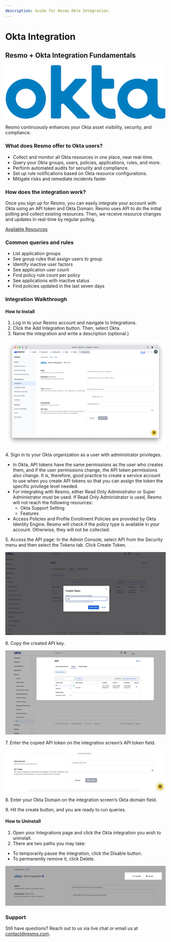 ```yaml
---
description: Guide for Resmo Okta Integration.
---
```


# Okta Integration

## Resmo + Okta Integration Fundamentals

![](../.gitbook/assets/okta-logo.png)

Resmo continuously enhances your Okta asset visibility, security, and compliance.

### What does Resmo offer to Okta users?

* Collect and monitor all Okta resources in one place, near real-time.
* Query your Okta groups, users, policies, applications, rules, and more.&#x20;
* Perform automated audits for security and compliance.
* Set up rule notifications based on Okta resource configurations.
* Mitigate risks and remediate incidents faster

### How does the integration work?

Once you sign up for Resmo, you can easily integrate your account with Okta using an API token and Okta Domain. Resmo uses API to do the initial polling and collect existing resources. Then, we receive resource changes and updates in real-time by regular polling.

[Available Resources](https://docs.resmo.com/resources/okta)

### Common queries and rules

* List application groups
* See group rules that assign users to group
* Identify inactive user factors
* See application user count
* Find policy rule count per policy
* See applications with inactive status
* Find policies updated in the last seven days

### Integration Walkthrough

#### How to Install

1. Log in to your Resmo account and navigate to Integrations.
2. &#x20;Click the Add Integration button. Then, select Okta.
3. Name the integration and write a description (optional.)

![](../.gitbook/assets/okta.png)

4\. Sign in to your Okta organization as a user with administrator privileges.

* In Okta, API tokens have the same permissions as the user who creates them, and if the user permissions change, the API token permissions also change. It is, therefore, good practice to create a service account to use when you create API tokens so that you can assign the token the specific privilege level needed.
* For integrating with Resmo, either Read Only Administrator or Super Administrator must be used. If Read Only Administrator is used, Resmo will not reach the following resources:
  * Okta Support Setting
  * Features
* Access Policies and Profile Enrollment Policies are provided by Okta Identity Engine. Resmo will check if the policy type is available in your account. Otherwise, they will not be collected.

5\. Access the API page: In the Admin Console, select API from the Security menu and then select the Tokens tab. Click Create Token.

![](../.gitbook/assets/create-token.jpg)

6\. Copy the created API key.

![](../.gitbook/assets/api-token.jpg)

7\. Enter the copied API token on the integration screen’s API token field.

![](../.gitbook/assets/okta-resmo.png)

8\. Enter your Okta Domain on the integration screen’s Okta domain field.

9\. Hit the create button, and you are ready to run queries.

#### How to Uninstall

1. Open your Integrations page and click the Okta integration you wish to uninstall.
2. There are two paths you may take:&#x20;

* To temporarily pause the integration, click the Disable button.
* To permanently remove it, click Delete.&#x20;

![](../.gitbook/assets/delete.png)

### Support

Still have questions? Reach out to us via live chat or email us at contact@resmo.com.
